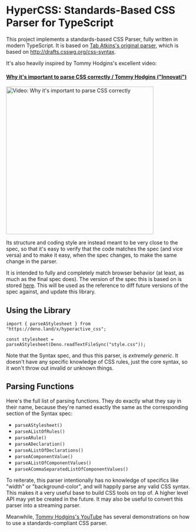 # HyperCSS: Standards-Based CSS Parser for TypeScript

This project implements a standards-based CSS Parser, fully written in modern TypeScript.
It is based on [Tab Atkins's original parser](https://github.com/tabatkins/parse-css), which is based on <http://drafts.csswg.org/css-syntax>.

It's also heavily inspired by Tommy Hodgins's excellent video:

#### [Why it's important to parse CSS correctly / Tommy Hodgins ("Innovati")](http://youtu.be/1kHuXQhbeN0)

<a href=http://youtu.be/1kHuXQhbeN0>
	<img width=400 src=https://i.ytimg.com/vi/1kHuXQhbeN0/maxresdefault.jpg alt="Video: Why it's important to parse CSS correctly">
</a>

<br />

Its structure and coding style are instead meant to be very close to the spec,
so that it's easy to verify that the code matches the spec (and vice versa)
and to make it easy, when the spec changes, to make the same change in the parser.

It is intended to fully and completely match browser behavior
(at least, as much as the final spec does).
The version of the spec this is based on is stored [here](./spec/drafts.csswg.org/css-syntax.html).
This will be used as the reference to diff future versions of the spec against,
and update this library.

## Using the Library

```TS (Deno)
import { parseAStylesheet } from "https://deno.land/x/hyperactive_css";

const stylesheet = parseAStylesheet(Deno.readTextFileSync("style.css"));
```

Note that the Syntax spec, and thus this parser, is _extremely generic_.
It doesn't have any specific knowledge of CSS rules, just the core syntax,
so it won't throw out invalid or unknown things.

## Parsing Functions

Here's the full list of parsing functions.
They do exactly what they say in their name,
because they're named exactly the same as the corresponding section of the Syntax spec:

-   `parseAStylesheet()`
-   `parseAListOfRules()`
-   `parseARule()`
-   `parseADeclaration()`
-   `parseAListOfDeclarations()`
-   `parseAComponentValue()`
-   `parseAListOfComponentValues()`
-   `parseACommaSeparatedListOfComponentValues()`

To reiterate, this parser intentionally has no knowledge of specifics
like "width" or "background-color",
and will happily parse any valid CSS syntax.
This makes it a very useful base to build CSS tools on top of.
A higher level API may yet be created in the future. It may also be useful to convert this parser into a streaming parser.

Meanwhile,
[Tommy Hodgins's YouTube](https://www.youtube.com/@innovati) has several demonstrations
on how to use a standards-compliant CSS parser.
